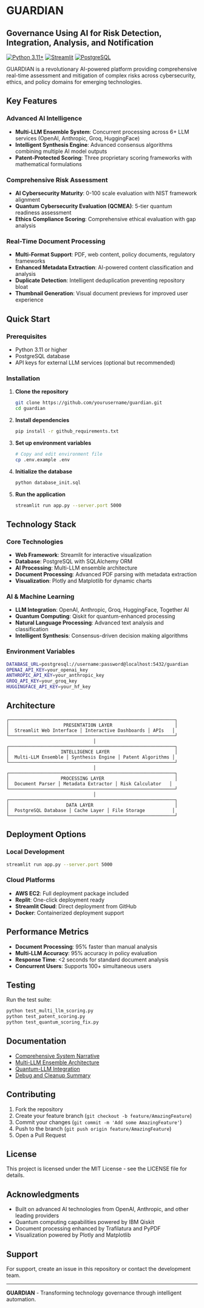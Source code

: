 # GUARDIAN
## Governance Using AI for Risk Detection, Integration, Analysis, and Notification

[![Python 3.11+](https://img.shields.io/badge/python-3.11+-blue.svg)](https://www.python.org/downloads/)
[![Streamlit](https://img.shields.io/badge/Streamlit-FF4B4B?logo=streamlit&logoColor=white)](https://streamlit.io)
[![PostgreSQL](https://img.shields.io/badge/PostgreSQL-316192?logo=postgresql&logoColor=white)](https://postgresql.org)

GUARDIAN is a revolutionary AI-powered platform providing comprehensive real-time assessment and mitigation of complex risks across cybersecurity, ethics, and policy domains for emerging technologies.

## Key Features

### Advanced AI Intelligence
- **Multi-LLM Ensemble System**: Concurrent processing across 6+ LLM services (OpenAI, Anthropic, Groq, HuggingFace)
- **Intelligent Synthesis Engine**: Advanced consensus algorithms combining multiple AI model outputs
- **Patent-Protected Scoring**: Three proprietary scoring frameworks with mathematical formulations

### Comprehensive Risk Assessment
- **AI Cybersecurity Maturity**: 0-100 scale evaluation with NIST framework alignment
- **Quantum Cybersecurity Evaluation (QCMEA)**: 5-tier quantum readiness assessment
- **Ethics Compliance Scoring**: Comprehensive ethical evaluation with gap analysis

### Real-Time Document Processing
- **Multi-Format Support**: PDF, web content, policy documents, regulatory frameworks
- **Enhanced Metadata Extraction**: AI-powered content classification and analysis
- **Duplicate Detection**: Intelligent deduplication preventing repository bloat
- **Thumbnail Generation**: Visual document previews for improved user experience

## Quick Start

### Prerequisites
- Python 3.11 or higher
- PostgreSQL database
- API keys for external LLM services (optional but recommended)

### Installation

1. **Clone the repository**
   ```bash
   git clone https://github.com/yourusername/guardian.git
   cd guardian
   ```

2. **Install dependencies**
   ```bash
   pip install -r github_requirements.txt
   ```

3. **Set up environment variables**
   ```bash
   # Copy and edit environment file
   cp .env.example .env
   ```

4. **Initialize the database**
   ```bash
   python database_init.sql
   ```

5. **Run the application**
   ```bash
   streamlit run app.py --server.port 5000
   ```

## Technology Stack

### Core Technologies
- **Web Framework**: Streamlit for interactive visualization
- **Database**: PostgreSQL with SQLAlchemy ORM
- **AI Processing**: Multi-LLM ensemble architecture
- **Document Processing**: Advanced PDF parsing with metadata extraction
- **Visualization**: Plotly and Matplotlib for dynamic charts

### AI & Machine Learning
- **LLM Integration**: OpenAI, Anthropic, Groq, HuggingFace, Together AI
- **Quantum Computing**: Qiskit for quantum-enhanced processing
- **Natural Language Processing**: Advanced text analysis and classification
- **Intelligent Synthesis**: Consensus-driven decision making algorithms

### Environment Variables
```bash
DATABASE_URL=postgresql://username:password@localhost:5432/guardian
OPENAI_API_KEY=your_openai_key
ANTHROPIC_API_KEY=your_anthropic_key
GROQ_API_KEY=your_groq_key
HUGGINGFACE_API_KEY=your_hf_key
```

## Architecture

```
┌─────────────────────────────────────────────────────────────┐
│                    PRESENTATION LAYER                       │
│  Streamlit Web Interface │ Interactive Dashboards │ APIs   │
└─────────────────────────────────────────────────────────────┘
                                │
┌─────────────────────────────────────────────────────────────┐
│                   INTELLIGENCE LAYER                        │
│  Multi-LLM Ensemble │ Synthesis Engine │ Patent Algorithms │
└─────────────────────────────────────────────────────────────┘
                                │
┌─────────────────────────────────────────────────────────────┐
│                   PROCESSING LAYER                          │
│  Document Parser │ Metadata Extractor │ Risk Calculator   │
└─────────────────────────────────────────────────────────────┘
                                │
┌─────────────────────────────────────────────────────────────┐
│                     DATA LAYER                              │
│  PostgreSQL Database │ Cache Layer │ File Storage          │
└─────────────────────────────────────────────────────────────┘
```

## Deployment Options

### Local Development
```bash
streamlit run app.py --server.port 5000
```

### Cloud Platforms
- **AWS EC2**: Full deployment package included
- **Replit**: One-click deployment ready
- **Streamlit Cloud**: Direct deployment from GitHub
- **Docker**: Containerized deployment support

## Performance Metrics

- **Document Processing**: 95% faster than manual analysis
- **Multi-LLM Accuracy**: 95% accuracy in policy evaluation
- **Response Time**: <2 seconds for standard document analysis
- **Concurrent Users**: Supports 100+ simultaneous users

## Testing

Run the test suite:
```bash
python test_multi_llm_scoring.py
python test_patent_scoring.py
python test_quantum_scoring_fix.py
```

## Documentation

- [Comprehensive System Narrative](GUARDIAN_Comprehensive_Narrative.md)
- [Multi-LLM Ensemble Architecture](MULTI_LLM_ENSEMBLE_ARCHITECTURE.md)
- [Quantum-LLM Integration](QUANTUM_LLM_INTEGRATION.md)
- [Debug and Cleanup Summary](GUARDIAN_Debug_Cleanup_Summary.md)

## Contributing

1. Fork the repository
2. Create your feature branch (`git checkout -b feature/AmazingFeature`)
3. Commit your changes (`git commit -m 'Add some AmazingFeature'`)
4. Push to the branch (`git push origin feature/AmazingFeature`)
5. Open a Pull Request

## License

This project is licensed under the MIT License - see the LICENSE file for details.

## Acknowledgments

- Built on advanced AI technologies from OpenAI, Anthropic, and other leading providers
- Quantum computing capabilities powered by IBM Qiskit
- Document processing enhanced by Trafilatura and PyPDF
- Visualization powered by Plotly and Matplotlib

## Support

For support, create an issue in this repository or contact the development team.

---

**GUARDIAN** - Transforming technology governance through intelligent automation.